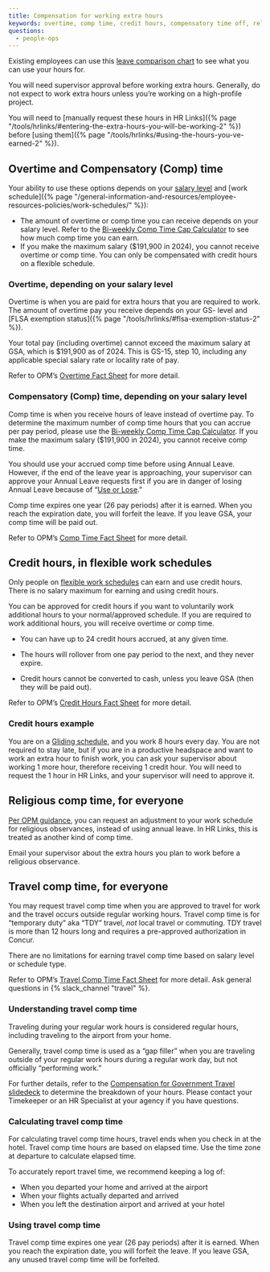 ```yaml
---
title: Compensation for working extra hours
keywords: overtime, comp time, credit hours, compensatory time off, religious comp time, travel comp time
questions:
  - people-ops
---
```

<div class="usa-alert usa-alert--info">
  <div class="usa-alert__body">
    <p class="usa-alert__text">
      Existing employees can use this <a href="https://docs.google.com/spreadsheets/d/1-dm0tptMsZ2FKhuta52RFEiN4Sfkd9coYN0_tjQCe9Y/edit?usp=sharing">leave comparison chart</a> to see what you can use your hours for.
    </p>
  </div>
</div>

You will need supervisor approval before working extra hours. Generally, do not expect to work extra hours unless you’re working on a high-profile project.

You will need to [manually request these hours in HR Links]({% page "/tools/hrlinks/#entering-the-extra-hours-you-will-be-working-2" %}) before [using them]({% page "/tools/hrlinks/#using-the-hours-you-ve-earned-2" %}). 

## Overtime and Compensatory (Comp) time

Your ability to use these options depends on your [salary level](https://www.opm.gov/policy-data-oversight/pay-leave/salaries-wages/) and [work schedule]({% page "/general-information-and-resources/employee-resources-policies/work-schedules/" %}):

* The amount of overtime or comp time you can receive depends on your salary level. Refer to the [Bi-weekly Comp Time Cap Calculator](https://docs.google.com/spreadsheets/d/1q7wVWPWzBYljj87Wzl-ouVDJux9vplOP_zg3ryxz0iw/edit#gid=0) to see how much comp time you can earn.  
* If you make the maximum salary ($191,900 in 2024), you cannot receive overtime or comp time. You can only be compensated with credit hours on a flexible schedule.

### Overtime, depending on your salary level

Overtime is when you are paid for extra hours that you are required to work. The amount of overtime pay you receive depends on your GS- level and [FLSA exemption status]({% page "/tools/hrlinks/#flsa-exemption-status-2" %}).

Your total pay (including overtime) cannot exceed the maximum salary at GSA, which is $191,900 as of 2024. This is GS-15, step 10, including any applicable special salary rate or locality rate of pay.

Refer to OPM’s [Overtime Fact Sheet](https://www.opm.gov/policy-data-oversight/pay-leave/pay-administration/fact-sheets/overtime-pay-title-5/) for more detail.

### Compensatory (Comp) time, depending on your salary level

Comp time is when you receive hours of leave instead of overtime pay. To determine the maximum number of comp time hours that you can accrue per pay period, please use the [Bi-weekly Comp Time Cap Calculator](https://docs.google.com/spreadsheets/d/1q7wVWPWzBYljj87Wzl-ouVDJux9vplOP_zg3ryxz0iw/edit#gid=0). If you make the maximum salary ($191,900 in 2024), you cannot receive comp time.

You should use your accrued comp time before using Annual Leave. However, if the end of the leave year is approaching, your supervisor can approve your Annual Leave requests first if you are in danger of losing Annual Leave because of “[Use or Lose](https://handbook.tts.gsa.gov/travel-and-leave/leave/#annual-leave).”

Comp time expires one year (26 pay periods) after it is earned. When you reach the expiration date, you will forfeit the leave. If you leave GSA, your comp time will be paid out.

Refer to OPM’s [Comp Time Fact Sheet](https://www.opm.gov/policy-data-oversight/pay-leave/pay-administration/fact-sheets/compensatory-time-off/) for more detail.

## Credit hours, in flexible work schedules

Only people on [flexible work schedules](https://handbook.tts.gsa.gov/general-information-and-resources/employee-resources-policies/work-schedules/#flexible-schedule-2) can earn and use credit hours. There is no salary maximum for earning and using credit hours.

You can be approved for credit hours if you want to voluntarily work additional hours to your normal/approved schedule. If you are required to work additional hours, you will receive overtime or comp time.

* You can have up to 24 credit hours accrued, at any given time.

* The hours will rollover from one pay period to the next, and they never expire.

* Credit hours cannot be converted to cash, unless you leave GSA (then they will be paid out).

Refer to OPM’s [Credit Hours Fact Sheet](https://www.opm.gov/policy-data-oversight/pay-leave/work-schedules/fact-sheets/credit-hours-under-a-flexible-work-schedule/) for more detail.

### Credit hours example

You are on a [Gliding schedule](https://handbook.tts.gsa.gov/general-information-and-resources/employee-resources-policies/work-schedules/#gliding), and you work 8 hours every day. You are not required to stay late, but if you are in a productive headspace and want to work an extra hour to finish work, you can ask your supervisor about working 1 more hour, therefore receiving 1 credit hour. You will need to request the 1 hour in HR Links, and your supervisor will need to approve it.

## Religious comp time, for everyone

[Per OPM guidance](https://www.opm.gov/policy-data-oversight/pay-leave/work-schedules/fact-sheets/adjustment-of-work-schedules-for-religious-observances/), you can request an adjustment to your work schedule for religious observances, instead of using annual leave. In HR Links, this is treated as another kind of comp time.

Email your supervisor about the extra hours you plan to work before a religious observance. 

## Travel comp time, for everyone

You may request travel comp time when you are approved to travel for work and the travel occurs outside regular working hours. Travel comp time is for “temporary duty” aka “TDY” travel, *not* local travel or commuting. TDY travel is more than 12 hours long and requires a pre-approved authorization in Concur.

There are no limitations for earning travel comp time based on salary level or schedule type.

Refer to OPM’s [Travel Comp Time Fact Sheet](https://www.opm.gov/policy-data-oversight/pay-leave/pay-administration/fact-sheets/compensatory-time-off-for-travel/) for more detail. Ask general questions in {% slack_channel "travel" %}.

### Understanding travel comp time

Traveling during your regular work hours is considered regular hours, including traveling to the airport from your home.

Generally, travel comp time is used as a “gap filler” when you are traveling outside of your regular work hours during a regular work day, but not officially “performing work.” 

For further details, refer to the [Compensation for Government Travel slidedeck](https://drive.google.com/file/d/1RFSq_4KdMza_pkcHGp9Hy2RNR2ryLs0b/view?usp=sharing) to determine the breakdown of your hours. Please contact your Timekeeper or an HR Specialist at your agency if you have questions.

### Calculating travel comp time

For calculating travel comp time hours, travel ends when you check in at the hotel. Travel comp time hours are based on elapsed time. Use the time zone at departure to calculate elapsed time.

To accurately report travel time, we recommend keeping a log of:

* When you departed your home and arrived at the airport  
* When your flights actually departed and arrived  
* When you left the destination airport and arrived at your hotel

### Using travel comp time

Travel comp time expires one year (26 pay periods) after it is earned. When you reach the expiration date, you will forfeit the leave. If you leave GSA, any unused travel comp time will be forfeited.
